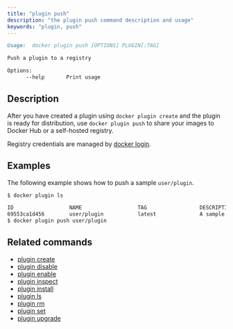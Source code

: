 ```yaml
---
title: "plugin push"
description: "the plugin push command description and usage"
keywords: "plugin, push"
---
```


<!-- This file is maintained within the docker/docker Github
     repository at https://github.com/docker/docker/. Make all
     pull requests against that repo. If you see this file in
     another repository, consider it read-only there, as it will
     periodically be overwritten by the definitive file. Pull
     requests which include edits to this file in other repositories
     will be rejected.
-->

```markdown
Usage:  docker plugin push [OPTIONS] PLUGIN[:TAG]

Push a plugin to a registry

Options:
      --help       Print usage
```

## Description

After you have created a plugin using `docker plugin create` and the plugin is
ready for distribution, use `docker plugin push` to share your images to Docker
Hub or a self-hosted registry.

Registry credentials are managed by [docker login](login.md).

## Examples

The following example shows how to push a sample `user/plugin`.

```bash
$ docker plugin ls

ID                  NAME                  TAG                 DESCRIPTION                ENABLED
69553ca1d456        user/plugin           latest              A sample plugin for Docker false
$ docker plugin push user/plugin
```

## Related commands

* [plugin create](plugin_create.md)
* [plugin disable](plugin_disable.md)
* [plugin enable](plugin_enable.md)
* [plugin inspect](plugin_inspect.md)
* [plugin install](plugin_install.md)
* [plugin ls](plugin_ls.md)
* [plugin rm](plugin_rm.md)
* [plugin set](plugin_set.md)
* [plugin upgrade](plugin_upgrade.md)
